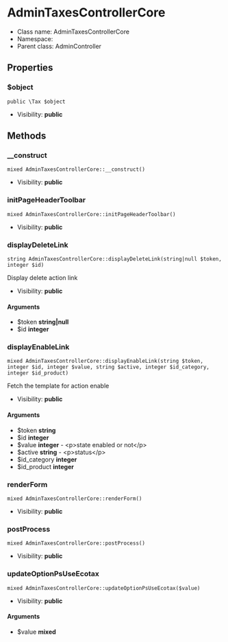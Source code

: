 AdminTaxesControllerCore
===============






* Class name: AdminTaxesControllerCore
* Namespace: 
* Parent class: AdminController





Properties
----------


### $object

    public \Tax $object





* Visibility: **public**


Methods
-------


### __construct

    mixed AdminTaxesControllerCore::__construct()





* Visibility: **public**




### initPageHeaderToolbar

    mixed AdminTaxesControllerCore::initPageHeaderToolbar()





* Visibility: **public**




### displayDeleteLink

    string AdminTaxesControllerCore::displayDeleteLink(string|null $token, integer $id)

Display delete action link



* Visibility: **public**


#### Arguments
* $token **string|null**
* $id **integer**



### displayEnableLink

    mixed AdminTaxesControllerCore::displayEnableLink(string $token, integer $id, integer $value, string $active, integer $id_category, integer $id_product)

Fetch the template for action enable



* Visibility: **public**


#### Arguments
* $token **string**
* $id **integer**
* $value **integer** - &lt;p&gt;state enabled or not&lt;/p&gt;
* $active **string** - &lt;p&gt;status&lt;/p&gt;
* $id_category **integer**
* $id_product **integer**



### renderForm

    mixed AdminTaxesControllerCore::renderForm()





* Visibility: **public**




### postProcess

    mixed AdminTaxesControllerCore::postProcess()





* Visibility: **public**




### updateOptionPsUseEcotax

    mixed AdminTaxesControllerCore::updateOptionPsUseEcotax($value)





* Visibility: **public**


#### Arguments
* $value **mixed**


